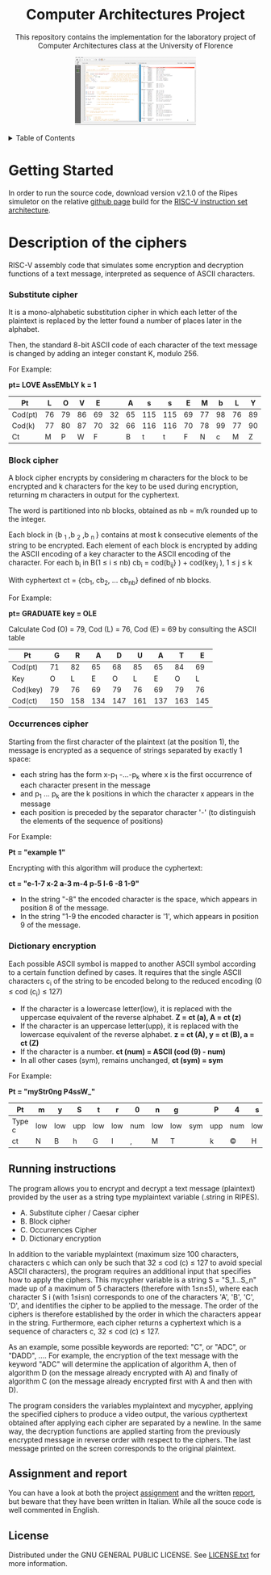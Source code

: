 <br />
<div align="center">
  <h1>Computer Architectures Project</h1>
  <p>
    This repository contains the implementation for the laboratory project of Computer Architectures class at the University of Florence
  </p>
  <p align="center">
    <img src="resources/images/animation.gif" />
</p>
</div>

<details>
  <summary>Table of Contents</summary>
  <ol>
    <li>
      <a href="#getting-started">Getting Started</a>
    </li>
    <li>
      <a href="#Description-of-the-ciphers">Description of the ciphers</a>
      <ul>
        <li><a href="#substitute-cipher">Substitute cipher</a></li>
        <li><a href="#block-cipher">Block cipher</a></li>
        <li><a href="#occurrences-cipher">Occurrences cipher</a></li>
        <li><a href="#dictionary-encryption">Dictionary encryption</a></li>
      </ul>
    </li>
    <li><a href="#running-instructions">Running instructions</a></li>
    <li><a href="#assignment-and-report">Assignment and report</a></li>
    <li><a href="#license">License</a></li>
  </ol>
</details>

# Getting Started

In order to run the source code, download version v2.1.0 of the Ripes simuletor on the relative [github page](https://github.com/mortbopet/Ripes/releases/tag/v2.1.0) build for the [RISC-V instruction set architecture](https://riscv.org/wp-content/uploads/2017/05/riscv-spec-v2.2.pdf).

# Description of the ciphers

RISC-V assembly code that simulates some encryption and decryption functions of a text message, interpreted as sequence of ASCII characters.

### Substitute cipher

It is a mono-alphabetic substitution cipher in which each letter of the plaintext is replaced by the letter found a number of places later in the alphabet.

Then, the standard 8-bit ASCII code of each character of the text message is changed by adding an integer constant K, modulo 256.

For Example:


**pt= LOVE AssEMbLY**
**k = 1**

|Pt|L|O|V|E| |A|s|s|E|M|b|L|Y|
|--|-|-|-|-|-|-|-|-|-|-|-|-|-|
|Cod(pt)|76|79|86|69|32|65|115|115|69|77|98|76|89|
|Cod(k)|77|80|87|70|32|66|116|116|70|78|99|77|90|
|Ct|M|P|W|F| |B|t|t|F|N|c|M|Z|

### Block cipher

A block cipher encrypts by considering m characters for the block to be encrypted and k characters for the key to be used during encryption, returning m  characters in output for the cyphertext.

The word is partitioned into nb blocks, obtained as nb = m/k rounded up to the integer.


<p> 
  Each block in {b <sub>1</sub> ,b <sub>2</sub> ,b <sub>n
  </sub> } contains at most k consecutive elements of the string to be encrypted. Each element of each block is encrypted by adding the ASCII encoding of a key character to the ASCII encoding of the character.
  For each b<sub>i</sub> in B(1 ≤ i ≤ nb) cb<sub>i</sub> = cod(b<sub>ij</sub>} ) + cod(key<sub>j</sub> ), 1 ≤ j ≤ k
</p> 
<p> With cyphertext ct = {cb<sub>1</sub>, cb<sub>2</sub>, ... cb<sub>nb</sub>} defined of nb blocks.
</P>

For Example:

**pt= GRADUATE  key = OLE**

Calculate Cod (O) = 79, Cod (L) = 76, Cod (E) = 69 by consulting the ASCII table

|Pt|G|R|A|D|U|A|T|E|
|--|-|-|-|-|-|-|-|-|
|Cod(pt)|71|82|65|68|85|65|84|69|
|Key|O|L|E|O|L|E|O|L|
|Cod(key)|79|76|69|79|76|69|79|76|
|Cod(ct)|150|158|134|147|161|137|163|145

### Occurrences cipher

Starting from the first character of the plaintext (at the position
1), the message is encrypted as a sequence of strings separated by exactly 1 space:
<p>
  <ul>
    <li>
      each string has the form x-p<sub>1</sub> -...-p<sub>k</sub> where x is the first occurrence of each character present in the message
    </li>
    <li> 
      and p<sub>1</sub> ... p<sub>k</sub> are the k positions in which the character x appears in the message
    </li>
  <li>
    each position is preceded by the separator character '-' (to distinguish the elements of the sequence of positions)
  </li>
  </ul>
</p>

For Example:

**Pt = "example 1"**

Encrypting with this algorithm will produce the cyphertext:

**ct = "e-1-7 x-2 a-3 m-4 p-5 l-6  -8 1-9"**

* In the string "-8" the encoded character is the space, which appears in position 8 of the message.
* In the string "1-9 the encoded character is '1', which appears in position 9 of the message.


### Dictionary encryption
<p>
Each possible ASCII symbol is mapped to another ASCII symbol according to a certain function defined by cases. It requires that the single ASCII characters c<sub>i</sub> of the string to be encoded belong to the reduced encoding (0 ≤ cod (c<sub>i</sub>) ≤ 127)
</p>

* If the character is a lowercase letter(low), it is replaced with the uppercase equivalent of the reverse alphabet. 
  **Z = ct (a), A = ct (z)**
* If the character is an uppercase letter(upp), it is replaced with the lowercase equivalent of the reverse alphabet. 
  **z = ct (A), y = ct (B), a = ct (Z)**
* If the character is a number.
  **ct (num) = ASCII (cod (9) - num)**
* In all other cases (sym), remains unchanged, 
  **ct (sym) = sym**


For Example:

**Pt = "myStr0ng P4ssW_"**

Pt|m|y|S|t|r|0|n|g| |P|4|s|s|W|_|
----|-|-|-|-|-|-|-|-|-|-|-|-|-|-|-|
Type c| low| low| upp| low| low| num| low| low| sym| upp| num| low| low| upp|sym|
ct|N|B|h|G|I|‚|M|T| |k|©|H|H|d|_|


## Running instructions

The program allows you to encrypt and decrypt a text message (plaintext) provided by the user as a string type myplaintext variable (.string in RIPES).

* A. Substitute cipher / Caesar cipher
* B. Block cipher
* C. Occurrences Cipher
* D. Dictionary encryption

In addition to the variable myplaintext (maximum size 100 characters, characters c which can only be such that 32 ≤ cod (c) ≤ 127 to avoid special ASCII characters), the program requires an additional input that specifies how to apply the ciphers. This mycypher variable is a string S = "S_1...S_n" made up of a maximum of 5 characters (therefore with 1≤n≤5), where each character S i (with 1≤i≤n) corresponds to one of the characters 'A', 'B', 'C', 'D', and identifies the cipher to be applied to the message. The order of the ciphers is therefore established by the order in which the characters appear in the string. Furthermore, each cipher returns a cyphertext which is a sequence of characters c, 32 ≤ cod (c) ≤ 127.

As an example, some possible keywords are reported: "C", or "ADC", or "DADD", .... For example, the encryption of the text message with the keyword "ADC" will determine the application of algorithm A, then of algorithm D (on the message already encrypted with A) and finally of algorithm C (on the message already encrypted first with A and then with D).

The program considers the variables myplaintext and mycypher, applying the specified ciphers to produce a video output, the various cypthertext obtained after applying each cipher are separated by a newline. In the same way, the decryption functions are applied starting from the previously encrypted message in reverse order with respect to the ciphers. The last message printed on the screen corresponds to the original plaintext.

## Assignment and report

You can have a look at both the project [assignment](doc/Project_Assignment_aa_19-20.pdf) and the written [report](doc/Report.pdf), but beware that they have been written in Italian.
While all the souce code is well commented in English.

## License

Distributed under the GNU GENERAL PUBLIC LICENSE.  See [LICENSE.txt](LICENSE) for more information.
